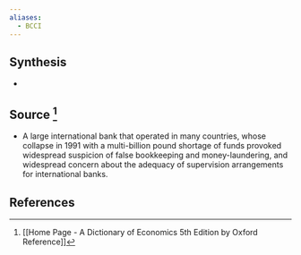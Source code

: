 ```yaml
---
aliases:
  - BCCI
---
```

## Synthesis
- 
## Source [^1]
- A large international bank that operated in many countries, whose collapse in 1991 with a multi-billion pound shortage of funds provoked widespread suspicion of false bookkeeping and money-laundering, and widespread concern about the adequacy of supervision arrangements for international banks.
## References

[^1]: [[Home Page - A Dictionary of Economics 5th Edition by Oxford Reference]]